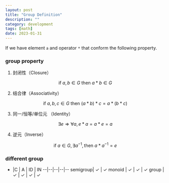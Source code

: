 ```yaml
---
layout: post
title: "Group Definition"
description: ""
category: development
tags: [math]
date: 2023-01-31
---
```


<script type="text/javascript" src="http://cdn.mathjax.org/mathjax/latest/MathJax.js?config=TeX-AMS-MML_HTMLorMML"></script>
<script type="text/x-mathjax-config">
MathJax.Hub.Config({
  tex2jax: {
    inlineMath: [['$','$'], ['\\(','\\)']],
    displayMath: [['$$','$$'], ['\[','\]']],
    processEscapes: true,
    processEnvironments: true,
    skipTags: ['script', 'noscript', 'style', 'textarea', 'pre'],
    TeX: { equationNumbers: { autoNumber: "AMS" },
         extensions: ["AMSmath.js", "AMSsymbols.js"] }
  }});
</script>

If we have element `a` and operator `*` that conform the following property.

### group property
1. 封闭性（Closure）

$$
\text{if } a, b \in G \text{ then } a*b \in G
$$


2. 结合律（Associativity）

$$
\text{if } a, b, c \in G \text{ then } (a*b)*c = a*(b*c)
$$


3. 同一/恒等/单位元 （Identity）

$$
\exists e \Rightarrow \forall a, e * a = a * e = a
$$

4. 逆元（Inverse）

$$  
\text{if } a \in G, \exists a^{-1}, \text{then } a * a^{-1} = e
$$  


### different group

* |C | A | ID | IN
--|--|--|--|--
semigroup| $\checkmark$ | $\checkmark$ 
monoid  | $\checkmark$ | $\checkmark$ | $\checkmark$ 
group | $\checkmark$ | $\checkmark$ | $\checkmark$ | $\checkmark$
